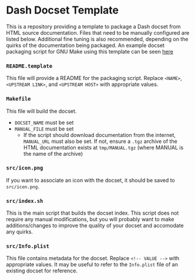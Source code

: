 # Dash Docset Template

This is a repository providing a template to package a Dash docset from HTML source documentation. Files that need to be manually configured are listed below. Additional fine tuning is also recommended, depending on the quirks of the documentation being packaged. An example docset packaging script for GNU Make using this template can be seen [here](https://github.com/lshprung/gnu-make-dash-docset)

### `README.template`

This file will provide a README for the packaging script. Replace `<NAME>`, `<UPSTREAM LINK>`, and `<UPSTREAM HOST>` with appropriate values.

### `Makefile`

This file will build the docset.

- `DOCSET_NAME` must be set
- `MANUAL_FILE` must be set
	- If the script should download documentation from the internet, `MANUAL_URL` must also be set. If not, ensure a `.tgz` archive of the HTML documentation exists at `tmp/MANUAL.tgz` (where MANUAL is the name of the archive)

### `src/icon.png`

If you want to associate an icon with the docset, it should be saved to `src/icon.png`.

### `src/index.sh`

This is the main script that builds the docset index. This script does not require any manual modifications, but you will probably want to make additions/changes to improve the quality of your docset and accomodate any quirks.

### `src/Info.plist`

This file contains metadata for the docset. Replace `<!-- VALUE -->` with appropriate values. It may be useful to refer to the `Info.plist` file of an existing docset for reference.
